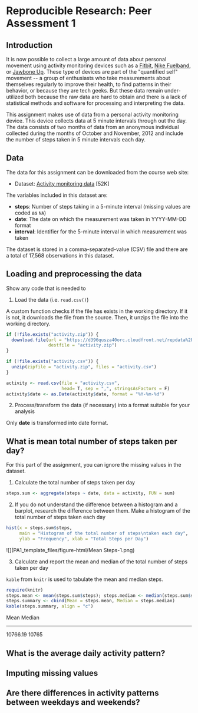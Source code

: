 # Reproducible Research: Peer Assessment 1

## Introduction

It is now possible to collect a large amount of data about personal movement using activity monitoring devices such as a [Fitbit](http://www.fitbit.com), [Nike Fuelband](http://www.nike.com/us/en_us/c/nikeplus-fuelband), or [Jawbone Up](https://jawbone.com/up). These type of devices are part of the "quantified self" movement -- a group of enthusiasts who take measurements about themselves regularly to improve their health, to find patterns in their behavior, or because they are tech geeks. But these data remain under-utilized both because the raw data are hard to obtain and there is a lack of statistical methods and software for processing and interpreting the data.

This assignment makes use of data from a personal activity monitoring device. This device collects data at 5 minute intervals through out the day. The data consists of two months of data from an anonymous individual collected during the months of October and November, 2012 and include the number of steps taken in 5 minute intervals each day.

## Data

The data for this assignment can be downloaded from the course web site:

* Dataset: [Activity monitoring data](https://d396qusza40orc.cloudfront.net/repdata%2Fdata%2Factivity.zip) [52K]

The variables included in this dataset are:

* **steps**: Number of steps taking in a 5-minute interval (missing values are coded as `NA`)
* **date**: The date on which the measurement was taken in YYYY-MM-DD format
* **interval**: Identifier for the 5-minute interval in which measurement was taken

The dataset is stored in a comma-separated-value (CSV) file and there are a total of 17,568 observations in this dataset.

## Loading and preprocessing the data

Show any code that is needed to

1. Load the data (i.e. `read.csv()`)

A custom function checks if the file has exists in the working directory. If it is not, it downloads the file from the source. Then, it unzips the file into the working directory.


```r
if (!file.exists("activity.zip")) {
  download.file(url = "https://d396qusza40orc.cloudfront.net/repdata%2Fdata%2Factivity.zip",
                destfile = "activity.zip")
}

if (!file.exists("activity.csv")) {
  unzip(zipfile = "activity.zip", files = "activity.csv")
}

activity <- read.csv(file = "activity.csv", 
                     head= T, sep = ",", stringsAsFactors = F)
activity$date <- as.Date(activity$date, format = "%Y-%m-%d")
```

2. Process/transform the data (if necessary) into a format suitable for your analysis

Only **date** is transformed into date format.

## What is mean total number of steps taken per day?

For this part of the assignment, you can ignore the missing values in the dataset.

1. Calculate the total number of steps taken per day


```r
steps.sum <- aggregate(steps ~ date, data = activity, FUN = sum)
```

2. If you do not understand the difference between a histogram and a barplot, research the difference between them. Make a histogram of the total number of steps taken each day


```r
hist(x = steps.sum$steps, 
     main = "Histogram of the total number of steps\ntaken each day", 
     ylab = "Frequency", xlab = "Total Steps per Day")
```

![](PA1_template_files/figure-html/Mean Steps-1.png) 

3. Calculate and report the mean and median of the total number of steps taken per day

`kable` from `knitr` is used to tabulate the mean and median steps.


```r
require(knitr)
steps.mean <- mean(steps.sum$steps); steps.median <- median(steps.sum$steps)
steps.summary <- cbind(Mean = steps.mean, Median = steps.median)
kable(steps.summary, align = "c")
```



   Mean      Median 
----------  --------
 10766.19    10765  

## What is the average daily activity pattern?



## Imputing missing values



## Are there differences in activity patterns between weekdays and weekends?
